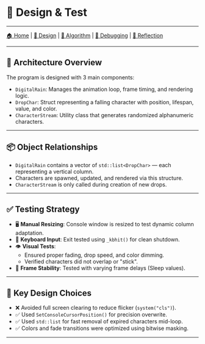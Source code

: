 # 🎨 Design & Test

---

[🏠 Home](index.md) | [🎨 Design](design.md) | [🧠 Algorithm](algorithm.md) | [🐞 Debugging](problemsolving.md) | [🧠 Reflection](reflection.md)

---

## 🧱 Architecture Overview

The program is designed with 3 main components:

- `DigitalRain`: Manages the animation loop, frame timing, and rendering logic.
- `DropChar`: Struct representing a falling character with position, lifespan, value, and color.
- `CharacterStream`: Utility class that generates randomized alphanumeric characters.

---

## 📦 Object Relationships

- `DigitalRain` contains a vector of `std::list<DropChar>` — each representing a vertical column.
- Characters are spawned, updated, and rendered via this structure.
- `CharacterStream` is only called during creation of new drops.

---

## ✅ Testing Strategy

- 🖥️ **Manual Resizing**: Console window is resized to test dynamic column adaptation.
- 🧪 **Keyboard Input**: Exit tested using `_kbhit()` for clean shutdown.
- 👁️ **Visual Tests**:
  - Ensured proper fading, drop speed, and color dimming.
  - Verified characters did not overlap or "stick".
- 🔁 **Frame Stability**: Tested with varying frame delays (Sleep values).

---

## 🧠 Key Design Choices

- ❌ Avoided full screen clearing to reduce flicker (`system("cls")`).
- ✅ Used `SetConsoleCursorPosition()` for precision overwrite.
- ✅ Used `std::list` for fast removal of expired characters mid-loop.
- ✅ Colors and fade transitions were optimized using bitwise masking.

---

